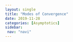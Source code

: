 ```yaml
---
layout: single
title: "Modes of Convergence"
date: 2019-11-28
categories: [Asymptotics]
sidebar:
 nav: "navi"
---
```


<object data="/assets/statistics/Modes of Convergence.pdf" type="application/pdf" width="100%" height="100%">
</object>